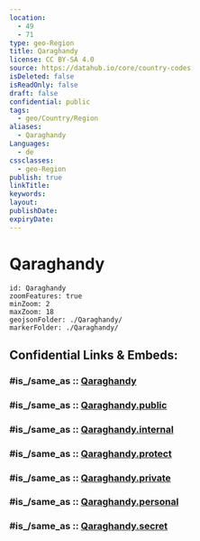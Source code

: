 ```yaml
---
location:
  - 49
  - 71
type: geo-Region
title: Qaraghandy
license: CC BY-SA 4.0
source: https://datahub.io/core/country-codes
isDeleted: false
isReadOnly: false
draft: false
confidential: public
tags:
  - geo/Country/Region
aliases:
  - Qaraghandy
Languages:
  - de
cssclasses:
  - geo-Region
publish: true
linkTitle:
keywords:
layout:
publishDate:
expiryDate:
---
```


# Qaraghandy

```leaflet
id: Qaraghandy
zoomFeatures: true 
minZoom: 2 
maxZoom: 18
geojsonFolder: ./Qaraghandy/
markerFolder: ./Qaraghandy/
```


## Confidential Links & Embeds: 

### #is_/same_as :: [Qaraghandy](/_Standards/Earth/Continent/Asia/Asia~Central/Kazakhstan/Counties/Qaraghandy.md) 

### #is_/same_as :: [Qaraghandy.public](/_public/Earth/Continent/Asia/Asia~Central/Kazakhstan/Counties/Qaraghandy.public.md) 

### #is_/same_as :: [Qaraghandy.internal](/_internal/Earth/Continent/Asia/Asia~Central/Kazakhstan/Counties/Qaraghandy.internal.md) 

### #is_/same_as :: [Qaraghandy.protect](/_protect/Earth/Continent/Asia/Asia~Central/Kazakhstan/Counties/Qaraghandy.protect.md) 

### #is_/same_as :: [Qaraghandy.private](/_private/Earth/Continent/Asia/Asia~Central/Kazakhstan/Counties/Qaraghandy.private.md) 

### #is_/same_as :: [Qaraghandy.personal](/_personal/Earth/Continent/Asia/Asia~Central/Kazakhstan/Counties/Qaraghandy.personal.md) 

### #is_/same_as :: [Qaraghandy.secret](/_secret/Earth/Continent/Asia/Asia~Central/Kazakhstan/Counties/Qaraghandy.secret.md)

